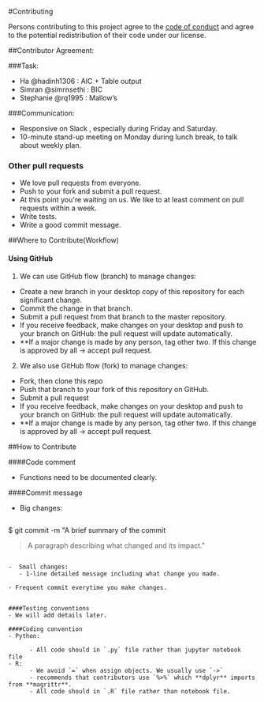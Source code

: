#Contributing

Persons contributing to this project agree to the [code of conduct](./CONDUCT.md) and agree to the potential redistribution of their code under our license.

##Contributor Agreement: 

###Task:
- Ha @hadinh1306 : AIC + Table output
- Simran @simrnsethi : BIC
- Stephanie @rq1995 : Mallow’s 

###Communication:
- Responsive on Slack , especially during Friday and Saturday. 
- 10-minute stand-up meeting on Monday during lunch break, to talk about weekly plan.

### Other pull requests
- We love pull requests from everyone.
- Push to your fork and submit a pull request.
- At this point you're waiting on us. We like to at least comment on pull requests within a week.
- Write tests.
- Write a good commit message.

##Where to Contribute(Workflow)

#### Using GitHub
1.  We can use GitHub flow (branch) to manage changes:
   - Create a new branch in your desktop copy of this repository for each significant change.
   - Commit the change in that branch.
   - Submit a pull request from that branch to the master repository.
   - If you receive feedback, make changes on your desktop and push to your branch on GitHub: the pull request will update automatically.
   - **If a major change is made by any person, tag other two. If this change is approved by all → accept pull request.

2.   We also use GitHub flow (fork) to manage changes:
   - Fork, then clone this repo
   - Push that branch to your fork of this repository on GitHub.
   - Submit a pull request
   - If you receive feedback, make changes on your desktop and push to your branch on GitHub: the pull request will update automatically.
   - **If a major change is made by any person, tag other two. If this change is approved by all → accept pull request.

##How to Contribute

####Code comment 
- Functions need to be documented clearly.

####Commit message
- Big changes:
  
  ```
$ git commit -m "A brief summary of the commit
> 
> A paragraph describing what changed and its impact."
```

-  Small changes:
   - 1-line detailed message including what change you made.

- Frequent commit everytime you make changes.


####Testing conventions
- We will add details later.

####Coding convention
- Python:

      - All code should in `.py` file rather than jupyter notebook file
- R:
      - We avoid `=` when assign objects. We usually use `->`
      - recommends that contributors use `%>%` which **dplyr** imports from **magrittr**.
      - All code should in `.R` file rather than notebook file.





